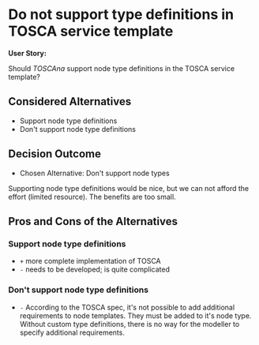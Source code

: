 # Do not support type definitions in TOSCA service template

**User Story:** 

Should *TOSCAna* support node type definitions in the TOSCA service template?

## Considered Alternatives

* Support node type definitions
* Don't support node type definitions

## Decision Outcome

* Chosen Alternative: Don't support node types

Supporting node type definitions would be nice, but we can not afford the effort (limited resource).
The benefits are too small.

## Pros and Cons of the Alternatives <!-- optional -->

### Support node type definitions

* `+` more complete implementation of TOSCA
* `-` needs to be developed; is quite complicated

### Don't support node type definitions

* `-` According to the TOSCA spec, it's not possible to add additional requirements to node templates. They must be added to it's node type. Without custom type definitions, there is no way for the modeller to specify additional requirements.
